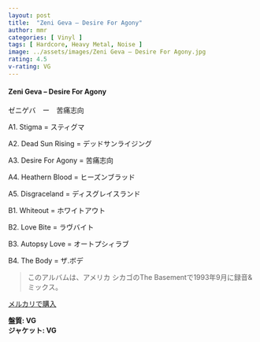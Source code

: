 ```yaml
---
layout: post
title:  "Zeni Geva – Desire For Agony"
author: mmr
categories: [ Vinyl ]
tags: [ Hardcore, Heavy Metal, Noise ]
image: ../assets/images/Zeni Geva – Desire For Agony.jpg
rating: 4.5
v-rating: VG
---
```


#### Zeni Geva – Desire For Agony

ゼニゲバ　ー　苦痛志向 

A1. Stigma = スティグマ

A2. Dead Sun Rising = デッドサンライジング

A3. Desire For Agony = 苦痛志向

A4. Heathern Blood = ヒーズンブラッド

A5. Disgraceland = ディスグレイスランド

B1. Whiteout = ホワイトアウト

B2. Love Bite = ラヴバイト

B3. Autopsy Love = オートプシィラブ

B4. The Body = ザ.ボデ

> このアルバムは、アメリカ シカゴのThe Basementで1993年9月に録音&ミックス。

[メルカリで購入](https://jp.mercari.com/item/m93829720298)

<div class="mt-4 mb-4 d-flex align-items-center">
<strong class="mr-1">盤質: VG</strong>
</div>
<div class="mt-4 mb-4 d-flex align-items-center">
<strong class="mr-1">ジャケット: VG</strong>
</div>
